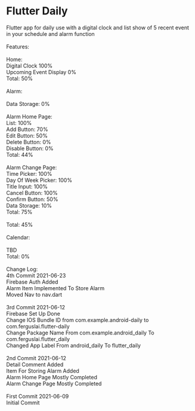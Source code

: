 # Flutter Daily
 Flutter app for daily use with a digital clock and list show of 5 recent event in your schedule and alarm function\
\
Features:\
\
Home:\
Digital Clock 100%\
Upcoming Event Display 0%\
Total: 50%\
\
Alarm:\
\
Data Storage: 0%\
\
Alarm Home Page:\
List: 100%\
Add Button: 70%\
Edit Button: 50%\
Delete Button: 0%\
Disable Button: 0%\
Total: 44%\
\
Alarm Change Page:\
Time Picker: 100%\
Day Of Week Picker: 100%\
Title Input: 100%\
Cancel Button: 100%\
Confirm Button: 50%\
Data Storage: 10%\
Total: 75%\
\
Total: 45%\
\
Calendar:\
\
TBD\
Total: 0%\
\
Change Log:\
4th Commit 2021-06-23\
Firebase Auth Added\
Alarm Item Implemented To Store Alarm\
Moved Nav to nav.dart\
\
3rd Commit 2021-06-12\
Firebase Set Up Done\
Change IOS Bundle ID from com.example.android-daily to com.ferguslai.flutter-daily\
Change Package Name From com.example.android_daily To com.ferguslai.flutter_daily\
Changed App Label From android_daily To flutter_daily\
\
2nd Commit 2021-06-12\
Detail Comment Added\
Item For Storing Alarm Added\
Alarm Home Page Mostly Completed\
Alarm Change Page Mostly Completed\
\
First Commit 2021-06-09\
Initial Commit